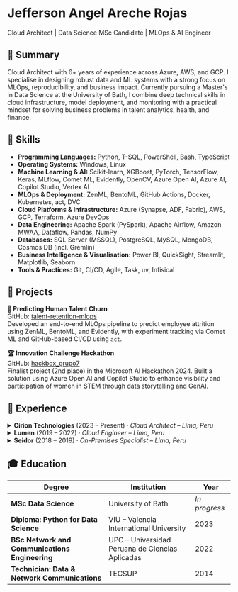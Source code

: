 # Jefferson Angel Areche Rojas
Cloud Architect | Data Science MSc Candidate | MLOps & AI Engineer

## 🧠 Summary
Cloud Architect with 6+ years of experience across Azure, AWS, and GCP. I specialise in designing robust data and ML systems with a strong focus on MLOps, reproducibility, and business impact. Currently pursuing a Master's in Data Science at the University of Bath, I combine deep technical skills in cloud infrastructure, model deployment, and monitoring with a practical mindset for solving business problems in talent analytics, health, and finance.

## 🚀 Skills

- **Programming Languages:** Python, T-SQL, PowerShell, Bash, TypeScript  
- **Operating Systems:** Windows, Linux  
- **Machine Learning & AI:** Scikit-learn, XGBoost, PyTorch, TensorFlow, Keras, MLflow, Comet ML, Evidently, OpenCV, Azure Open AI, Azure AI, Copilot Studio, Vertex AI  
- **MLOps & Deployment:** ZenML, BentoML, GitHub Actions, Docker, Kubernetes, act, DVC  
- **Cloud Platforms & Infrastructure:** Azure (Synapse, ADF, Fabric), AWS, GCP, Terraform, Azure DevOps  
- **Data Engineering:** Apache Spark (PySpark), Apache Airflow, Amazon MWAA, Dataflow, Pandas, NumPy  
- **Databases:** SQL Server (MSSQL), PostgreSQL, MySQL, MongoDB, Cosmos DB (incl. Gremlin)  
- **Business Intelligence & Visualisation:** Power BI, QuickSight, Streamlit, Matplotlib, Seaborn  
- **Tools & Practices:** Git, CI/CD, Agile, Task, uv, Infisical

## 📂 Projects

**🧠 Predicting Human Talent Churn**  
GitHub: [talent-retention-mlops](https://github.com/jeffangel/talent-retention-mlops)  
Developed an end-to-end MLOps pipeline to predict employee attrition using ZenML, BentoML, and Evidently, with experiment tracking via Comet ML and GitHub-based CI/CD using `act`.  

**🏆 Innovation Challenge Hackathon**  
GitHub: [hackbox_grupo7](https://github.com/jeffangel/hackbox_grupo7)  
Finalist project (2nd place) in the Microsoft AI Hackathon 2024. Built a solution using Azure Open AI and Copilot Studio to enhance visibility and participation of women in STEM through data storytelling and GenAI.

## 💼 Experience

<details>
<summary><strong>Cirion Technologies</strong> (2023 – Present) · <em>Cloud Architect – Lima, Peru</em></summary>

- Designed and optimised multi-cloud architectures for enterprise clients, enabling scalable and cost-efficient deployments across Azure, GCP and AWS platforms.  
- Conducted technical briefings and architectural reviews, providing expert guidance on service adoption, migration, and integration of new features.  
- Led behavioural and trend analysis of cloud resource usage, identifying early signs of data and compute drifts and recommending actionable strategies.

</details>

<details>
<summary><strong>Lumen</strong> (2019 – 2022) · <em>Cloud Engineer – Lima, Peru</em></summary>

- Designed and implemented cloud computing infrastructures aligned with business needs and in coordination with delivery and sales/pre-sales teams.  
- Managed and provided operational support for the company’s customers on cloud infrastructure.  
- Developed tools to minimise the response time and reduce operational and repetitive tasks and incidents.

</details>

<details>
<summary><strong>Seidor</strong> (2018 – 2019) · <em>On-Premises Specialist – Lima, Peru</em></summary>

- Trained operational team members and led 2 specialists to address requirements on operating systems and cloud computing platforms.  
- Handled critical escalations, ensuring rapid resolution of system-blocking incidents.

</details>


## 🎓 Education

| Degree | Institution | Year |
|--------|-------------|------|
| **MSc Data Science** | University of Bath | *In progress* |
| **Diploma: Python for Data Science** | VIU – Valencia International University | 2023 |
| **BSc Network and Communications Engineering** | UPC – Universidad Peruana de Ciencias Aplicadas | 2022 |
| **Technician: Data & Network Communications** | TECSUP | 2014 |

